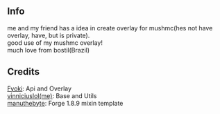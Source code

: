 ## Info
me and my friend has a idea in create overlay for mushmc(hes not have overlay, have, but is private).<br>
good use of my mushmc overlay!<br>
much love from bostil(Brazil)

## Credits
[Fyoki](https://github.com/dis6bled): Api and Overlay<br>
[vinniciuslol(me)](https://github.com/vinniciuslol): Base and Utils<br>
[manuthebyte](https://github.com/manuthebyte): Forge 1.8.9 mixin template
